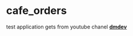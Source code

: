 # cafe_orders

test application
gets from youtube chanel [**dmdev**](https://www.youtube.com/watch?v=FupraCHrD-w&t=1436s)
